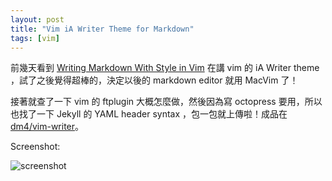 ```yaml
---
layout: post
title: "Vim iA Writer Theme for Markdown"
tags: [vim]
---
```


前幾天看到 [Writing Markdown With Style in Vim][1] 在講 vim 的 iA Writer theme
，試了之後覺得超棒的，決定以後的 markdown editor 就用 MacVim 了！

接著就查了一下 vim 的 ftplugin 大概怎麼做，然後因為寫 octopress
要用，所以也找了一下 Jekyll 的 YAML header syntax ，包一包就上傳啦！成品在
[dm4/vim-writer][2]。

Screenshot:

![screenshot](https://dl.dropboxusercontent.com/u/158785/blog/2013-11-23-screenshot.png)

[1]: http://astrails.com/blog/2013/8/12/writing-markdown-with-style-in-vim
[2]: https://github.com/dm4/vim-writer
